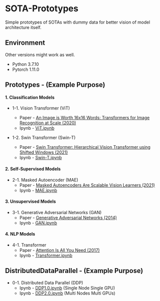 # SOTA-Prototypes

Simple prototypes of SOTAs with dummy data for better vision of model architecture itself.

## Environment
Other versions might work as well.
- Python 3.7.10
- Pytorch 1.11.0

## Prototypes - (Example Purpose)

#### 1. Classification Models

- 1-1. Vision Transformer (ViT)
  - Paper -  [An Image is Worth 16x16 Words: Transformers for Image Recognition at Scale (2020)](https://arxiv.org/pdf/2010.11929)
  - Ipynb - [ViT.ipynb](1-1.ViT/ViT.ipynb)

- 1-2. Swin Transformer (Swin-T)
  - Paper -  [Swin Transformer: Hierarchical Vision Transformer using Shifted Windows (2021)](https://arxiv.org/pdf/2103.14030)
  - Ipynb - [Swin-T.ipynb](1-2.Swin-T/Swin-T.ipynb)

#### 2. Self-Supervised Models

- 2-1. Masked Autoencoder (MAE)
  - Paper - [Masked Autoencoders Are Scalable Vision Learners (2021)](https://arxiv.org/pdf/2111.06377)
  - Ipynb - [MAE.ipynb](2-1.MAE/MAE.ipynb)

#### 3. Unsupervised Models

- 3-1. Generative Adversarial Networks (GAN)
  - Paper - [Generative Adversarial Networks (2014)](https://arxiv.org/pdf/1406.2661)
  - Ipynb - [GAN.ipynb](3-1.GAN/GAN.ipynb)

#### 4. NLP Models

- 4-1. Transformer
  - Paper - [Attention Is All You Need (2017)](https://arxiv.org/pdf/1706.03762)
  - Ipynb - [Transformer.ipynb](4-1.Transformer/Transformer.ipynb)
  
  
## DistributedDataParallel - (Example Purpose)

- 0-1. Distributed Data Parallel (DDP)
  - Ipynb - [DDP1.0.ipynb](0-1.DDP/DDP1.0.ipynb) (Single Node Single GPU)
  - Ipynb - [DDP2.0.ipynb](0-1.DDP/DDP2.0.ipynb) (Multi Nodes Multi GPUs)
  
